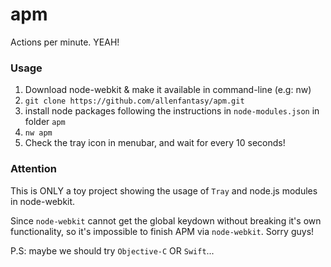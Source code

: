 apm
===

Actions per minute. YEAH!

### Usage

1. Download node-webkit & make it available in command-line (e.g: nw)
2. `git clone https://github.com/allenfantasy/apm.git`
3. install node packages following the instructions in `node-modules.json` in folder `apm`
4. `nw apm`
5. Check the tray icon in menubar, and wait for every 10 seconds!

### Attention

This is ONLY a toy project showing the usage of `Tray` and node.js modules in node-webkit.

Since `node-webkit` cannot get the global keydown without breaking it's own functionality, so it's impossible to finish APM
via `node-webkit`. Sorry guys!

P.S: maybe we should try `Objective-C` OR `Swift`...

